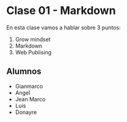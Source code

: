 # Clase 01 - Markdown

En esta clase vamos a hablar sobre 3 puntos:

1. Grow mindset
2. Markdown
3. Web Publising

## Alumnos

- Gianmarco
- Angel
- Jean Marco
- Luis
- Donayre

